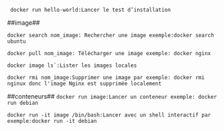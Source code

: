 `` 
docker run hello-world:Lancer le test d’installation
``


##image##


``
docker search nom_image: Rechercher une image
exemple:docker search ubuntu
``



``
docker pull nom_image: Télécharger une image
exemple: docker nginx
``



``
docker image ls`:Lister les images locales
``


``
docker rmi nom_image:Supprimer une image
par exemple: docker rmi nginux
donc l'image Nginx est supprimée localement
``


##conteneurs##
``
docker run image:Lancer un conteneur
exemple: docker run debian
``



``
docker run -it image /bin/bash:Lancer avec un shell interactif
par exemple:docker run -it debian
``




